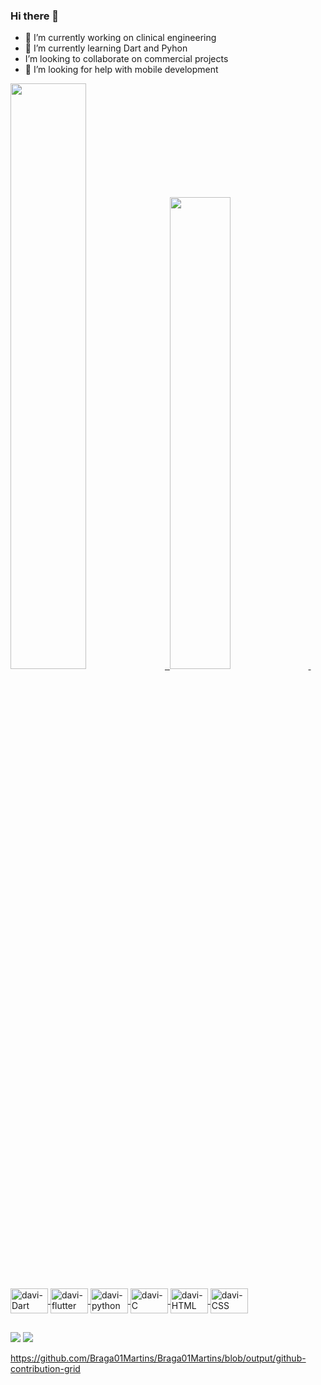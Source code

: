### Hi there 👋


- 📱 I’m currently working on clinical engineering
- 🌱 I’m currently learning Dart and Pyhon
- I’m looking to collaborate on commercial projects
- 🤔 I’m looking for help with mobile development

<div>
  <a href="https://github.com/Braga01Martins">
  <img width="49%" src="https://github-readme-stats.vercel.app/api?username=Braga01Martins&show_icons=true&theme=dark&include_all_comits=true&count_private=true"/>
  <img/>
  <img width="44%" src="https://github-readme-stats.vercel.app/api/top-langs/?username=Braga01Martins&layout=compact&langs_count=16&theme=dark"/>
  <img/>
</div> 
  
<div style="display: inline_block"><br>
  <img align="center" alt="davi-Dart" height="40" width="60" src="https://cdn.jsdelivr.net/gh/devicons/devicon/icons/dart/dart-original.svg">
  <img align="center" alt="davi-flutter" height="40" width="60" src="https://cdn.jsdelivr.net/gh/devicons/devicon/icons/flutter/flutter-original.svg">
  <img align="center" alt="davi-python" height="40" width="60" src="https://cdn.jsdelivr.net/gh/devicons/devicon/icons/python/python-original.svg">
  <img align="center" alt="davi-C" height="40" width="60" src="https://cdn.jsdelivr.net/gh/devicons/devicon/icons/c/c-original.svg">
  <img align="center" alt="davi-HTML" height="40" width="60" src="https://cdn.jsdelivr.net/gh/devicons/devicon/icons/html5/html5-original.svg">
  <img align="center" alt="davi-CSS" height="40" width="60" src="https://cdn.jsdelivr.net/gh/devicons/devicon/icons/css3/css3-original.svg">
<div/>
  
  ##
  
  <div>
  <a href = "mailto:davimartinsbraga@gmail.com"><img src="https://img.shields.io/badge/-Gmail-%23333?style=for-the-badge&logo=gmail&logoColor=white" target="_blank"></a>
  <a href="www.linkedin.com/in/davi-braga-47b2b613b" target="_blank"><img src="https://img.shields.io/badge/-LinkedIn-%230077B5?style=for-the-badge&logo=linkedin&logoColor=white" target="_blank"></a> 

  https://github.com/Braga01Martins/Braga01Martins/blob/output/github-contribution-grid  
</div>
